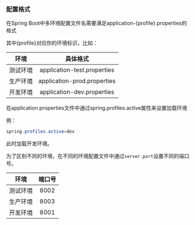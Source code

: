 ### 配置格式

在Spring Boot中多环境配置文件名需要满足application-{profile}.properties的格式

其中{profile}对应你的环境标识，比如：

|   环境   |          具体格式           |
| :------: | :-------------------------: |
| 测试环境 | application-test.properties |
| 生产环境 | application-prod.properties |
| 开发环境 | application-dev.properties  |

在application.properties文件中通过spring.profiles.active属性来设置加载环境

例：

```java
spring.profiles.active=dev
```

此时加载开发环境。

为了区别不同的环境，在不同的环境配置文件中通过`server.port`设置不同的端口号。

|   环境   | 端口号 |
| :------: | :----: |
| 测试环境 |  8002  |
| 生产环境 |  8003  |
| 开发环境 |  8001  |

